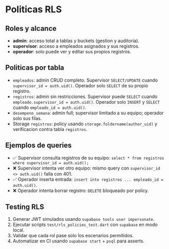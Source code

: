 # Politicas RLS

## Roles y alcance
- **admin**: acceso total a tablas y buckets (gestion y auditoria).
- **supervisor**: acceso a empleados asignados y sus registros.
- **operador**: solo puede ver y editar sus propios registros.

## Politicas por tabla
- `empleados`: admin CRUD completo. Supervisor `SELECT/UPDATE` cuando `supervisor_id = auth.uid()`. Operador solo `SELECT` de su propio registro.
- `registros`: admin sin restricciones. Supervisor puede `SELECT` cuando `empleado.supervisor_id = auth.uid()`. Operador solo `INSERT` y `SELECT` cuando `empleado_id = auth.uid()`.
- `desempeno_semana`: admin full; supervisor limitado a su equipo; operador solo sus filas.
- Storage `registros`: policy usando `storage.foldername(author_uid)` y verificacion contra tabla `registros`.

## Ejemplos de queries
- ✅ Supervisor consulta registros de su equipo: `select * from registros where supervisor_id = auth.uid();`
- ❌ Supervisor intenta ver otro equipo: mismo query con `supervisor_id <> auth.uid()` falla con 401.
- ✅ Operador inserta entrada: `insert into registros ... empleado_id = auth.uid()`.
- ❌ Operador intenta borrar registro: `DELETE` bloqueado por policy.

## Testing RLS
1. Generar JWT simulados usando `supabase tools user impersonate`.
2. Ejecutar scripts `test/rls_policies_test.dart` con `supabase` en modo local.
3. Validar que cada rol pase solo los escenarios permitidos.
4. Automatizar en CI usando `supabase start` + `psql` para asserts.
